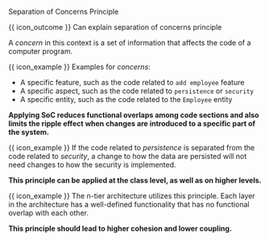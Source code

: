 <span id="title">Separation of Concerns Principle</span>

<span id="prereqs"></span>

<span id="outcomes">{{ icon_outcome }} Can explain separation of concerns principle</span>

<div id="body">

<tip-box type="primary">

<include src="../../common/definitions.md#def-separation-concerns-principle" />

</tip-box>

A _concern_ in this context is a set of information that affects the code of a computer program.

<tip-box> 

{{ icon_example }} Examples for _concerns_:

*	A specific feature, such as the code related to `add employee` feature
*	A specific aspect, such as the code related to `persistence` or `security`
*	A specific entity, such as the code related to the `Employee` entity

</tip-box>

**Applying <tooltip content="Separation of Concerns">SoC</tooltip> reduces functional overlaps among code sections and also limits the ripple effect when changes are introduced to a specific part of the system.**

<tip-box> 

{{ icon_example }} If the code related to _persistence_ is separated from the code related to _security_, a change to how the data are persisted will not need changes to how the security is implemented.

</tip-box>

**This principle can be applied at the class level, as well as on higher levels.** 

<tip-box> 

{{ icon_example }} The <trigger trigger="click" for="modal:soc-nTier">n-tier architecture</trigger> utilizes this principle. Each layer in the architecture has a well-defined functionality that has no functional overlap with each other. 

</tip-box>

<modal title="TextBook {{ icon_embedding }}" id="modal:soc-nTier">
  <include src="../../architecture/architecturalStyles/nTier/what/unit-inElsewhere-asFlat.md" boilerplate/>
</modal>

**This principle should lead to higher <trigger trigger="click" for="soc-cohesion">cohesion</trigger> and lower <trigger trigger="click" for="soc-coupling">coupling</trigger>.**

<modal title="TextBook {{ icon_embedding }}" id="soc-coupling">
  <include src="../../designFundamentals/coupling/what/unit-inElsewhere-asFlat.md" boilerplate/>
</modal>
<modal title="TextBook {{ icon_embedding }}" id="soc-cohesion">
  <include src="../../designFundamentals/cohesion/what/unit-inElsewhere-asFlat.md" boilerplate/>
</modal>

</div>

<div id="extras">

<include src="exercises.md" />

</div>